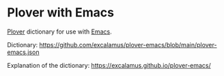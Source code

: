 # Plover with Emacs

[Plover](http://www.openstenoproject.org/plover/) dictionary for use with [Emacs](https://www.gnu.org/software/emacs/).

Dictionary: https://github.com/excalamus/plover-emacs/blob/main/plover-emacs.json

Explanation of the dictionary: https://excalamus.github.io/plover-emacs/
